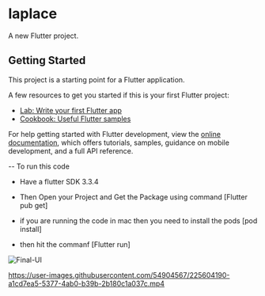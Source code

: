 # laplace

A new Flutter project.

## Getting Started

This project is a starting point for a Flutter application.

A few resources to get you started if this is your first Flutter project:

- [Lab: Write your first Flutter app](https://docs.flutter.dev/get-started/codelab)
- [Cookbook: Useful Flutter samples](https://docs.flutter.dev/cookbook)

For help getting started with Flutter development, view the
[online documentation](https://docs.flutter.dev/), which offers tutorials,
samples, guidance on mobile development, and a full API reference.


-- To run this code 

- Have a flutter SDK 3.3.4 

- Then Open your Project and Get the Package using command 
  [Flutter pub get]

- if you are running the code in mac then you need to install the pods
  [pod install]

- then hit the commanf 
  [Flutter run]


![Final-UI](https://user-images.githubusercontent.com/54904567/225604151-66870f29-13a4-4a26-91d6-1f568697f105.png)


https://user-images.githubusercontent.com/54904567/225604190-a1cd7ea5-5377-4ab0-b39b-2b180c1a037c.mp4


